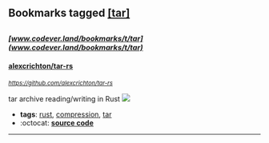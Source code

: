 ## Bookmarks tagged [[tar]](https://www.codever.land/search?q=[tar])

_<sup><sup>[www.codever.land/bookmarks/t/tar](www.codever.land/bookmarks/t/tar)</sup></sup>_
---
#### [alexcrichton/tar-rs](https://github.com/alexcrichton/tar-rs)
_<sup>https://github.com/alexcrichton/tar-rs</sup>_

tar archive reading/writing in Rust [<img src="https://api.travis-ci.org/alexcrichton/tar-rs.svg?branch=master">](https://travis-ci.org/alexcrichton/tar-rs)
* **tags**: [rust](../tagged/rust.md), [compression](../tagged/compression.md), [tar](../tagged/tar.md)
* :octocat: **[source code](https://github.com/alexcrichton/tar-rs)**
---
